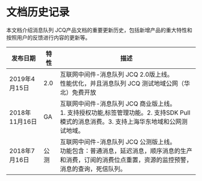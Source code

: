 # 文档历史记录

本文档介绍消息队列 JCQ产品文档的重要更新历史，包括新增产品的重大特性和按照用户的反馈进行内容的更新等。

|发布日期|特性|描述|
|-|-|-|
|2019年4月15日|2.0|互联网中间件-消息队列 JCQ 2.0版上线。<br/>性能优化，并且消息队列 JCQ 测试地域公网（华北）免费开放|
|2018年11月16日|GA|互联网中间件-消息队列 JCQ 商业版上线。<br/>1. 支持授权功能,标签管理功能。2. 支持SDK Pull模式的消息消费。3. 支持上海华东地域和公网测试地域。|
|2018年7月16日|公测|互联网中间件-消息队列 JCQ 公测版上线。<br/>功能包含：普通消息，延迟消息，顺序消息的生产和消费，订阅的消费位点重置，资源的监控预警，消息的查询，死信队列。|
